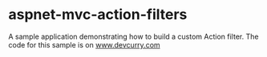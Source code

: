 aspnet-mvc-action-filters
=========================

A sample application demonstrating how to build a custom Action filter. The code for this sample is on www.devcurry.com